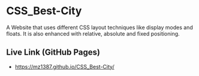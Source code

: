 # CSS_Best-City

A Website that uses different CSS layout techniques like display modes and floats. It is also enhanced with relative, absolute and fixed positioning.

## Live Link (GitHub Pages)
- https://mz1387.github.io/CSS_Best-City/
